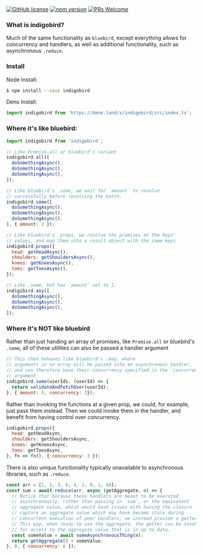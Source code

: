 [![GitHub license](https://img.shields.io/badge/license-MIT-blue.svg)](https://github.com/ralusek/indigobird/blob/master/LICENSE)
[![npm version](https://img.shields.io/npm/v/indigobird.svg?style=flat)](https://www.npmjs.com/package/indigobird)
[![PRs Welcome](https://img.shields.io/badge/PRs-welcome-brightgreen.svg)](https://github.com/ralusek/indigobird/blob/master/LICENSE)

### What is indigobird?
Much of the same functionality as `bluebird`, except everything allows for concurrency and handlers, as well as additional functionality, such as asynchronous `.reduce`.

### Install
Node Install:
```bash
$ npm install --save indigobird
```

Deno Install:
```javascript
import indigobird from 'https://deno.land/x/indigobird/src/index.ts';
```


### Where it's like bluebird:

```javascript
import indigobird from 'indigobird';

// Like Promise.all or bluebird's variant
indigobird.all([
  doSomethingAsync(),
  doSomethingAsync(),
  doSomethingAsync(),
]);

// Like bluebird's .some, we wait for `amount` to resolve
// successfully before resolving the batch.
indigobird.some([
  doSomethingAsync(),
  doSomethingAsync(),
  doSomethingAsync(),
], { amount: 2 });

// Like bluebird's .props, we resolve the promises at the keys'
// values, and map them onto a result object with the same keys
indigobird.props({
  head: getHeadAsync(),
  shoulders: getShouldersAsync(),
  knees: getKneesAsync(),
  toes: getToesAsync(),
});

// Like .some, but has `amount` set to 1.
indigibird.any([
  doSomethingAsync(),
  doSomethingAsync(),
  doSomethingAsync(),
]);
```

### Where it's NOT like bluebird
Rather than just handing an array of promises, like `Promise.all` or bluebird's `.some`, all of these utilities can also be passed a handler argument
```javascript
// This then behaves like bluebird's .map, where
// arguments in an array will be passed into an asynchronous handler,
// and can therefore have their concurrency specified in the `concurrency`
// argument.
indigobird.some(userIds, (userId) => {
  return validateAndFetchUser(userId);
}, { amount: 5, concurrency: 3});
```
Rather than invoking the functions at a given prop, we could, for example, just pass them instead. Then we could invoke them in the handler, and benefit from having control over concurrency.
```javascript
indigobird.props({
  head: getHeadAsync,
  shoulders: getShouldersAsync,
  knees: getKneesAsync,
  toes: getToesAsync,
}, fn => fn(), { concurrency: 3 });
```
There is also unique functionality typically unavailable to asynchronous libraries, such as `.reduce`.
```javascript
const arr = [1, 2, 3, 6, 4, 2, 9, 1, 64];
const sum = await reduce(arr, async (getAggregate, n) => {
  // Notice that because these handlers are meant to be executed
  // asynchronously, rather than passing in `sum`, or the equivalent
  // aggregate value, which would have issues with having the closure
  // capture an aggregate value which may have become stale during
  // concurrent execution of peer handlers, we instead provide a getter.
  // This way, when ready to use the aggregate, the getter can be invoked
  // for access to the aggregate value that is in up to date.
  const someValue = await someAsynchronousThing(n);
  return getAggregate() + someValue;
}, 0, { concurrency: 6 });
```

